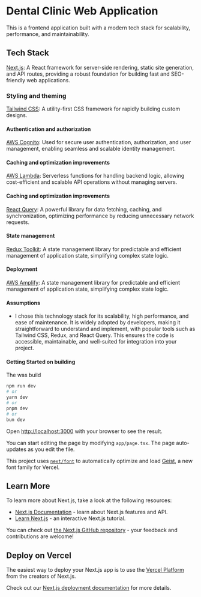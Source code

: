 # Dental Clinic Web Application

This is a frontend application built with a modern tech stack for scalability, performance, and maintainability.

## Tech Stack

[Next.js](https://nextjs.org): A React framework for server-side rendering, static site generation, and API routes, providing a robust foundation for building fast and SEO-friendly web applications.

### Styling and theming

[Tailwind CSS](https://tailwindcss.com): A utility-first CSS framework for rapidly building custom designs.

#### Authentication and authorization

[AWS Cognito](https://aws.amazon.com/pm/cognito/): Used for secure user authentication, authorization, and user management, enabling seamless and scalable identity management.

#### Caching and optimization improvements

[AWS Lambda](https://aws.amazon.com/pm/lambda/): Serverless functions for handling backend logic, allowing cost-efficient and scalable API operations without managing servers.

#### Caching and optimization improvements

[React Query](https://tanstack.com/query/latest): A powerful library for data fetching, caching, and synchronization, optimizing performance by reducing unnecessary network requests.

#### State management

[Redux Toolkit](https://redux-toolkit.js.org/): A state management library for predictable and efficient management of application state, simplifying complex state logic.

#### Deployment

[AWS Amplify](https://aws.amazon.com/amplify/): A state management library for predictable and efficient management of application state, simplifying complex state logic.

#### Assumptions

- I chose this technology stack for its scalability, high performance, and ease of maintenance. It is widely adopted by developers, making it straightforward to understand and implement, with popular tools such as Tailwind CSS, Redux, and React Query. This ensures the code is accessible, maintainable, and well-suited for integration into your project.

#### Getting Started on building

The was build

```bash
npm run dev
# or
yarn dev
# or
pnpm dev
# or
bun dev
```

Open [http://localhost:3000](http://localhost:3000) with your browser to see the result.

You can start editing the page by modifying `app/page.tsx`. The page auto-updates as you edit the file.

This project uses [`next/font`](https://nextjs.org/docs/app/building-your-application/optimizing/fonts) to automatically optimize and load [Geist](https://vercel.com/font), a new font family for Vercel.

## Learn More

To learn more about Next.js, take a look at the following resources:

- [Next.js Documentation](https://nextjs.org/docs) - learn about Next.js features and API.
- [Learn Next.js](https://nextjs.org/learn) - an interactive Next.js tutorial.

You can check out [the Next.js GitHub repository](https://github.com/vercel/next.js) - your feedback and contributions are welcome!

## Deploy on Vercel

The easiest way to deploy your Next.js app is to use the [Vercel Platform](https://vercel.com/new?utm_medium=default-template&filter=next.js&utm_source=create-next-app&utm_campaign=create-next-app-readme) from the creators of Next.js.

Check out our [Next.js deployment documentation](https://nextjs.org/docs/app/building-your-application/deploying) for more details.
